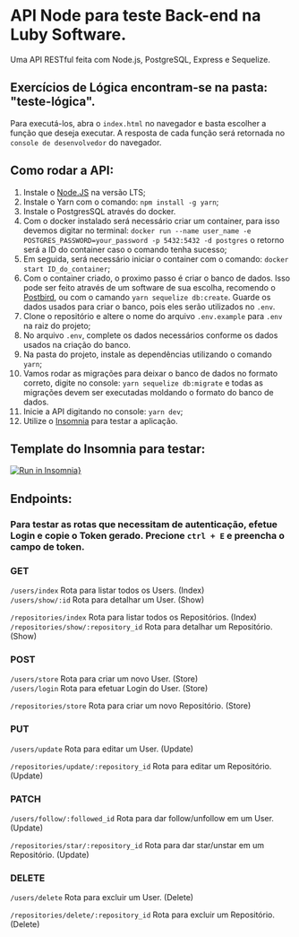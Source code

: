 # API Node para teste Back-end na Luby Software.

Uma API RESTful feita com Node.js, PostgreSQL, Express e Sequelize.

## Exercícios de Lógica encontram-se na pasta: "teste-lógica".

Para executá-los, abra o `index.html` no navegador e basta escolher a função que deseja executar. A resposta de cada função será retornada no `console de desenvolvedor` do navegador.

## Como rodar a API:

1. Instale o [Node.JS](https://nodejs.org/en/) na versão LTS;
2. Instale o Yarn com o comando: `npm install -g yarn`;
3. Instale o PostgresSQL através do docker.
4. Com o docker instalado será necessário criar um container, para isso devemos digitar no terminal:
`docker run --name user_name -e POSTGRES_PASSWORD=your_password -p 5432:5432 -d postgres`
o retorno será a ID do container caso o comando tenha sucesso;
5. Em seguida, será necessário iniciar o container com o comando: `docker start ID_do_container`;
6. Com o container criado, o proximo passo é criar o banco de dados. Isso pode ser feito através de um software de sua escolha, recomendo o [Postbird](https://www.electronjs.org/apps/postbird), ou com o camando `yarn sequelize db:create`. Guarde os dados usados para criar o banco, pois eles serão utilizados no `.env`.
7. Clone o repositório e altere o nome do arquivo `.env.example` para `.env` na raiz do projeto;
8. No arquivo `.env`, complete os dados necessários conforme os dados usados na criação do banco.
9. Na pasta do projeto, instale as dependências utilizando o comando `yarn`;
10. Vamos rodar as migrações para deixar o banco de dados no formato correto, digite no console:
 `yarn sequelize db:migrate` e todas as migrações devem ser executadas moldando o formato do banco de dados.
11. Inicie a API digitando no console: `yarn dev`;
12. Utilize o [Insomnia](https://insomnia.rest/download) para testar a aplicação.

## Template do Insomnia para testar:

[![Run in Insomnia}](https://insomnia.rest/images/run.svg)](https://insomnia.rest/run/?label=API%20Luby%20Software%20Gabriel%20Timm&uri=https%3A%2F%2Fraw.githubusercontent.com%2Fgstimm%2Fteste-luby-software%2Fmain%2FInsomnia_2021-04-30)

## Endpoints:

### Para testar as rotas que necessitam de autenticação, efetue Login e copie o Token gerado. Precione `ctrl + E` e preencha o campo de token.

### GET

`/users/index` Rota para listar todos os Users. (Index) <br/>
`/users/show/:id` Rota para detalhar um User. (Show) <br/>

`/repositories/index` Rota para listar todos os Repositórios. (Index) <br/>
`/repositories/show/:repository_id` Rota para detalhar um Repositório. (Show) <br/>


### POST

`/users/store` Rota para criar um novo User. (Store) <br/>
`/users/login` Rota para efetuar Login do User. (Store) <br/>

`/repositories/store` Rota para criar um novo Repositório. (Store) <br/>


### PUT

`/users/update` Rota para editar um User. (Update) <br/>

`/repositories/update/:repository_id` Rota para editar um Repositório. (Update) <br/>


### PATCH

`/users/follow/:followed_id` Rota para dar follow/unfollow em um User. (Update) <br/>

`/repositories/star/:repository_id` Rota para dar star/unstar em um Repositório. (Update) <br/>


### DELETE

`/users/delete` Rota para excluir um User. (Delete) <br/>

`/repositories/delete/:repository_id` Rota para excluir um Repositório. (Delete) <br/>

